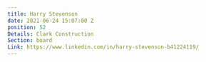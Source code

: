 ```yaml
---
title: Harry Stevenson
date: 2021-06-24 15:07:00 Z
position: 52
Details: Clark Construction
Section: board
Link: https://www.linkedin.com/in/harry-stevenson-b41224119/
---
```


